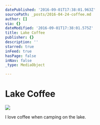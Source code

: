 ```yaml
---
datePublished: '2016-09-01T17:38:01.963Z'
sourcePath: _posts/2016-04-24-coffee.md
author: []
via: {}
dateModified: '2016-09-01T17:38:01.575Z'
title: Lake Coffee
publisher: {}
description: ''
starred: true
inFeed: true
hasPage: false
inNav: false
_type: MediaObject

---
```

# Lake Coffee
![](https://the-grid-user-content.s3-us-west-2.amazonaws.com/ba689d62-85e5-4fd9-805f-277fcaa14fb3.jpg)

I love coffee when camping on the lake.